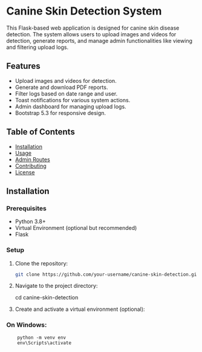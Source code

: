 # Canine Skin Detection System
This Flask-based web application is designed for canine skin disease detection. The system allows users to upload images and videos for detection, generate reports, and manage admin functionalities like viewing and filtering upload logs.

## Features

- Upload images and videos for detection.
- Generate and download PDF reports.
- Filter logs based on date range and user.
- Toast notifications for various system actions.
- Admin dashboard for managing upload logs.
- Bootstrap 5.3 for responsive design.

## Table of Contents

- [Installation](#installation)
- [Usage](#usage)
- [Admin Routes](#admin-routes)
- [Contributing](#contributing)
- [License](#license)

## Installation

### Prerequisites

- Python 3.8+
- Virtual Environment (optional but recommended)
- Flask

### Setup

1. Clone the repository:

   ```bash
   git clone https://github.com/your-username/canine-skin-detection.git

2. Navigate to the project directory:

    cd canine-skin-detection

3. Create and activate a virtual environment (optional):

### On Windows:

        python -m venv env
        env\Scripts\activate


